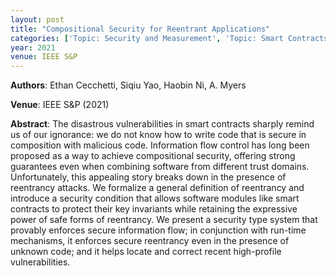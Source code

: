 ```yaml
---
layout: post
title: "Compositional Security for Reentrant Applications"
categories: ['Topic: Security and Measurement', 'Topic: Smart Contracts', '2021', 'Venue: IEEE S&P']
year: 2021
venue: IEEE S&P
---
```

**Authors**: Ethan Cecchetti, Siqiu Yao, Haobin Ni, A. Myers

**Venue**: IEEE S&P (2021)

**Abstract**: The disastrous vulnerabilities in smart contracts sharply remind us of our ignorance: we do not know how to write code that is secure in composition with malicious code. Information flow control has long been proposed as a way to achieve compositional security, offering strong guarantees even when combining software from different trust domains. Unfortunately, this appealing story breaks down in the presence of reentrancy attacks. We formalize a general definition of reentrancy and introduce a security condition that allows software modules like smart contracts to protect their key invariants while retaining the expressive power of safe forms of reentrancy. We present a security type system that provably enforces secure information flow; in conjunction with run-time mechanisms, it enforces secure reentrancy even in the presence of unknown code; and it helps locate and correct recent high-profile vulnerabilities.

